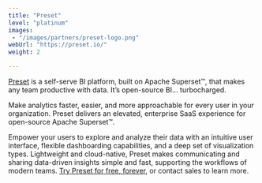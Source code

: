 ```yaml
---
title: "Preset"
level: "platinum"
images:
 - "/images/partners/preset-logo.png"
webUrl: "https://preset.io/"
weight: 2

---
```


[Preset](https://preset.io/) is a self-serve BI platform, built on Apache Superset™, that makes any team productive with data. It’s open-source BI… turbocharged.

Make analytics faster, easier, and more approachable for every user in your organization. Preset delivers an elevated, enterprise SaaS experience for open-source Apache Superset™. 

Empower your users to explore and analyze their data with an intuitive user interface, flexible dashboarding capabilities, and a deep set of visualization types. Lightweight and cloud-native, Preset makes communicating and sharing data-driven insights simple and fast,
supporting the workflows of modern teams. [Try Preset for free, forever](https://manage.app.preset.io/starter-registration/), or contact sales to learn more.
